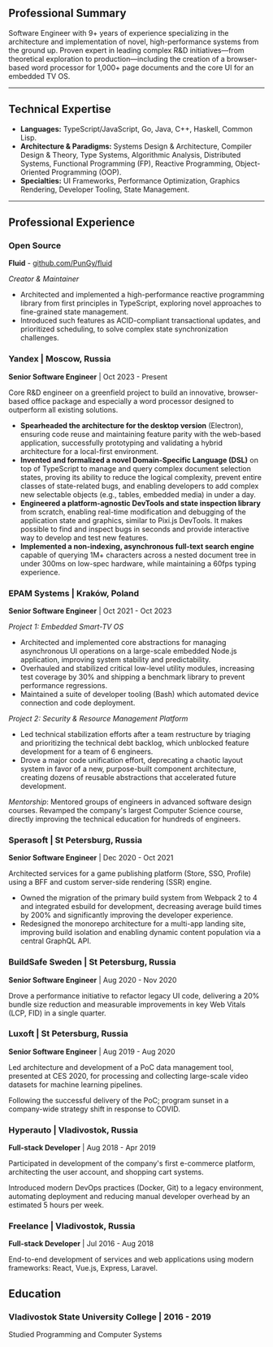 ## **Professional Summary**

Software Engineer with 9+ years of experience specializing in the
architecture and implementation of novel, high-performance systems from the
ground up. Proven expert in leading complex R&D initiatives—from theoretical
exploration to production—including the creation of a browser-based word
processor for 1,000+ page documents and the core UI for an embedded TV OS.

---

## **Technical Expertise**

*   **Languages:** TypeScript/JavaScript, Go, Java, C++, Haskell, Common Lisp.
*   **Architecture & Paradigms:** Systems Design & Architecture, Compiler
Design & Theory, Type Systems, Algorithmic Analysis, Distributed Systems,
Functional Programming (FP), Reactive Programming, Object-Oriented Programming
(OOP).
*   **Specialties:** UI Frameworks, Performance Optimization, Graphics
Rendering, Developer Tooling, State Management.

---

## **Professional Experience**

### **Open Source**

**Fluid** - [github.com/PunGy/fluid](https://github.com/PunGy/fluid)

*Creator & Maintainer*

* Architected and implemented a high-performance reactive programming library
from first principles in TypeScript, exploring novel approaches to fine-grained
state management.
* Introduced such features as ACID-compliant transactional updates, and
prioritized scheduling, to solve complex state synchronization challenges.

### **Yandex** | Moscow, Russia
**Senior Software Engineer** | Oct 2023 - Present

Core R&D engineer on a greenfield project to build an innovative, browser-based
office package and especially a word processor designed to outperform all
existing solutions.

*   **Spearheaded the architecture for the desktop version** (Electron),
ensuring code reuse and maintaining feature parity with the web-based
application, successfully prototyping and validating a hybrid architecture for
a local-first environment.
*   **Invented and formalized a novel Domain-Specific Language (DSL)** on top
of TypeScript to manage and query complex document selection states, proving
its ability to reduce the logical complexity, prevent entire classes of
state-related bugs, and enabling developers to add complex new selectable
objects (e.g., tables, embedded media) in under a day.
*   **Engineered a platform-agnostic DevTools and state inspection library**
from scratch, enabling real-time modification and debugging of the application
state and graphics, similar to Pixi.js DevTools. It makes possible to find and
inspect bugs in seconds and provide interactive way to develop and test new
features.
*   **Implemented a non-indexing, asynchronous full-text search engine**
capable of querying 1M+ characters across a nested document tree in under 300ms
on low-spec hardware, while maintaining a 60fps typing experience.

### **EPAM Systems** | Kraków, Poland
**Senior Software Engineer** | Oct 2021 - Oct 2023

*Project 1: Embedded Smart-TV OS*
*   Architected and implemented core abstractions for managing asynchronous UI
operations on a large-scale embedded Node.js application, improving system
stability and predictability.
*   Overhauled and stabilized critical low-level utility modules, increasing
test coverage by 30% and shipping a benchmark library to prevent performance
regressions.
*   Maintained a suite of developer tooling (Bash) which automated device
connection and code deployment.

*Project 2: Security & Resource Management Platform*
*   Led technical stabilization efforts after a team restructure by triaging
and prioritizing the technical debt backlog, which unblocked feature
development for a team of 6 engineers.
*   Drove a major code unification effort, deprecating a chaotic layout system
in favor of a new, purpose-built component architecture, creating dozens of
reusable abstractions that accelerated future development.

*Mentorship*: Mentored groups of engineers in advanced software design courses.
Revamped the company's largest Computer Science course, directly improving the
technical education for hundreds of engineers.

### **Sperasoft** | St Petersburg, Russia
**Senior Software Engineer** | Dec 2020 - Oct 2021

Architected services for a game publishing platform (Store, SSO, Profile) using
a BFF and custom server-side rendering (SSR) engine.

*   Owned the migration of the primary build system from Webpack 2 to 4 and
integrated esbuild for development, decreasing average build times by 200% and
significantly improving the developer experience.
*   Redesigned the monorepo architecture for a multi-app landing site,
improving build isolation and enabling dynamic content population via a central
GraphQL API.

### **BuildSafe Sweden** | St Petersburg, Russia
**Senior Software Engineer** | Aug 2020 - Nov 2020

Drove a performance initiative to refactor legacy UI code, delivering a 20%
bundle size reduction and measurable improvements in key Web Vitals (LCP, FID)
in a single quarter.

### **Luxoft** | St Petersburg, Russia
**Senior Software Engineer** | Aug 2019 - Aug 2020

Led architecture and development of a PoC data management tool, presented at
CES 2020, for processing and collecting large-scale video datasets for machine
learning pipelines.

Following the successful delivery of the PoC; program sunset in a company-wide
strategy shift in response to COVID.

### **Hyperauto** | Vladivostok, Russia 
**Full-stack Developer** | Aug 2018 - Apr 2019

Participated in development of the company's first e-commerce platform,
architecting the user account, and shopping cart systems.

Introduced modern DevOps practices (Docker, Git) to a legacy environment,
automating deployment and reducing manual developer overhead by an estimated 5
hours per week.

### **Freelance** | Vladivostok, Russia 
**Full-stack Developer** | Jul 2016 - Aug 2018

End-to-end development of services and web applications using modern
frameworks: React, Vue.js, Express, Laravel.

## **Education**

### **Vladivostok State University College** | 2016 - 2019

Studied Programming and Computer Systems


